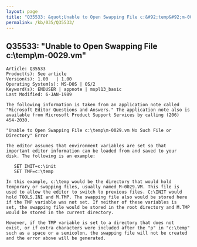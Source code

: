 ```yaml
---
layout: page
title: "Q35533: &quot;Unable to Open Swapping File c:&#92;temp&#92;m-0029.vm&quot;"
permalink: /kb/035/Q35533/
---
```


## Q35533: &quot;Unable to Open Swapping File c:&#92;temp&#92;m-0029.vm&quot;

	Article: Q35533
	Product(s): See article
	Version(s): 1.00   | 1.00
	Operating System(s): MS-DOS | OS/2
	Keyword(s): ENDUSER | appnote | mspl13_basic
	Last Modified: 6-JAN-1989
	
	The following information is taken from an application note called
	"Microsoft Editor Questions and Answers." The application note also is
	available from Microsoft Product Support Services by calling (206)
	454-2030.
	
	"Unable to Open Swapping File c:\temp\m-0029.vm No Such File or
	Directory" Error
	
	The editor assumes that environment variables are set so that
	important editor information can be loaded from and saved to your
	disk. The following is an example:
	
	   SET INIT=c:\init
	   SET TMP=c:\temp
	
	In this example, c:\temp would be the directory that would hold
	temporary or swapping files, usually named M-0029.VM. This file is
	used to allow the editor to switch to previous files. C:\INIT would
	hold TOOLS.INI and M.TMP. The swapping file also would be stored here
	if the TMP variable was not set. If neither of these variables is
	set, the swapping file would be stored in the root directory and M.TMP
	would be stored in the current directory.
	
	However, if the TMP variable is set to a directory that does not
	exist, or if extra characters were included after the "p" in "c:\temp"
	such as a space or a semicolon, the swapping file will not be created
	and the error above will be generated.
